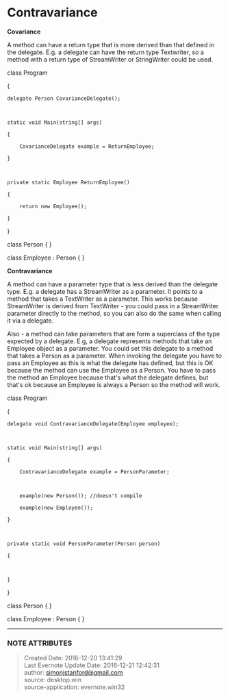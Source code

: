 #  Contravariance

**Covariance**

A method can have a return type that is more derived than that defined in the
delegate. E.g. a delegate can have the return type Textwriter, so a method
with a return type of StreamWriter or StringWriter could be used.

  

  

class Program

{

    delegate Person CovarianceDelegate();

  

    static void Main(string[] args)

    {

        CovarianceDelegate example = ReturnEmployee;

    }

  

    private static Employee ReturnEmployee()

    {

        return new Employee();

    }

}

  

class Person { }

  

class Employee : Person { }

  

  

 **Contravariance**

A method can have a parameter type that is less derived than the delegate
type. E.g. a delegate has a StreamWriter as a parameter. It points to a method
that takes a TextWriter as a parameter. This works because StreamWriter is
derived from TextWriter - you could pass in a StreamWriter parameter directly
to the method, so you can also do the same when calling it via a delegate.

  

Also - a method can take parameters that are form a superclass of the type
expected by a delegate. E.g, a delegate represents methods that take an
Employee object as a parameter. You could set this delegate to a method that
takes a Person as a parameter. When invoking the delegate you have to pass an
Employee as this is what the delegate has defined, but this is OK because the
method can use the Employee as a Person. You have to pass the method an
Employee because that's what the delegate defines, but that's ok because an
Employee is always a Person so the method will work.

  

class Program

{

    delegate void ContravarianceDelegate(Employee employee);

  

    static void Main(string[] args)

    {

        ContravarianceDelegate example = PersonParameter;

  

        example(new Person()); //doesn't compile

        example(new Employee());

    }

  

    private static void PersonParameter(Person person)

    {

  

    }

}

  

class Person { }

  

class Employee : Person { }

  


---
### NOTE ATTRIBUTES
>Created Date: 2016-12-20 13:41:29  
>Last Evernote Update Date: 2016-12-21 12:42:31  
>author: simonjstanford@gmail.com  
>source: desktop.win  
>source-application: evernote.win32  